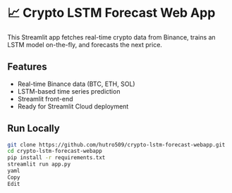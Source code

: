 # 📈 Crypto LSTM Forecast Web App

This Streamlit app fetches real-time crypto data from Binance, trains an LSTM model on-the-fly, and forecasts the next price.

## Features
- Real-time Binance data (BTC, ETH, SOL)
- LSTM-based time series prediction
- Streamlit front-end
- Ready for Streamlit Cloud deployment

## Run Locally
```bash
git clone https://github.com/hutro509/crypto-lstm-forecast-webapp.git
cd crypto-lstm-forecast-webapp
pip install -r requirements.txt
streamlit run app.py
yaml
Copy
Edit
